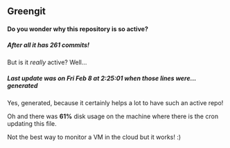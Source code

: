## Greengit

#### Do you wonder why this repository is so active?

##### After all it has 261 commits!

But is it *really* active? Well...

##### Last update was on Fri Feb 8 at 2:25:01 when those lines were... generated

Yes, generated, because it certainly helps a lot to have such an active repo!

Oh and there was **61%** disk usage on the machine
where there is the cron updating this file.

Not the best way to monitor a VM in the cloud but it works! :)
